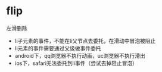 # flip
左滑删除


- li子元素的事件，不能在li父节点去委托，在滑动中冒泡被阻止
- li元素的事件需要通过父级做事件委托
- android下，qq浏览器不执行动画，uc浏览器不执行滑出
- ios下，safari无法委托到li事件（尝试去掉阻止冒泡）